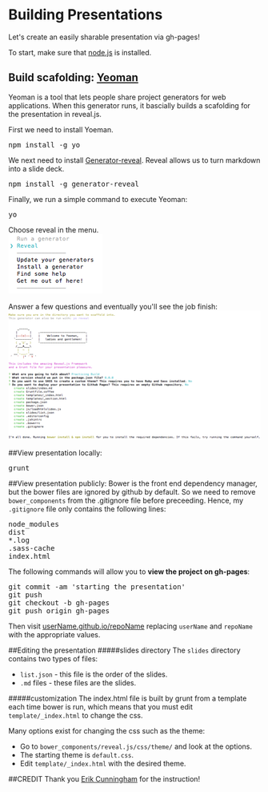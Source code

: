 Building Presentations
======================

Let's create an easily sharable presentation via gh-pages! 

To start, make sure that [node.js](http://nodejs.org/) is installed.
## Build scafolding: [Yeoman](http://yeoman.io/)
Yeoman is a tool that lets people share project generators for web applications. When this generator runs, it bascially builds a scafolding for the presentation in reveal.js. 

First we need to install Yoeman.
<pre>
npm install -g yo
</pre>

We next need to install [Generator-reveal](https://www.npmjs.org/package/generator-reveal). Reveal allows us to turn markdown into a slide deck.
<pre>
npm install -g generator-reveal
</pre>

Finally, we run a simple command to execute Yeoman:
<pre>
yo
</pre>

Choose reveal in the menu.  
![](https://github.com/blehman/building_presentations/blob/master/imgs/run_Reveal.png?raw=true)

Answer a few questions and eventually you'll see the job finish:   
![](https://github.com/blehman/building_presentations/blob/master/imgs/job_Complete.png?raw=true)

##View presentation locally:
<pre>
grunt
</pre>

##View presentation publicly:
Bower is the front end dependency manager, but the bower files are
ignored by github by default. So we need to remove `bower_components` from the
.gitignore file before preceeding. Hence, my `.gitignore` file only
contains the following lines:
<pre>
node_modules
dist
*.log
.sass-cache
index.html
</pre>

The following commands will allow you to **view the project on gh-pages**:
<pre>
git commit -am 'starting the presentation'
git push
git checkout -b gh-pages
git push origin gh-pages
</pre>

Then visit [userName.github.io/repoName](userName.github.io/repoName)
replacing `userName` and `repoName` with the appropriate values.

##Editing the presentation
#####slides directory
The `slides` directory contains two types of files:
- `list.json` - this file is the order of the slides.
- `.md` files - these files are the slides.  

#####customization
The index.html file is built by grunt from a template each time bower is
run, which means that you must edit `template/_index.html` to change
the css.

Many options exist for changing the css such as the theme:
- Go to `bower_components/reveal.js/css/theme/` and look at the options.
- The starting theme is `default.css`.
- Edit `template/_index.html` with the desired theme.

##CREDIT
Thank you [Erik Cunningham](https://github.com/trinary) for the
instruction!



